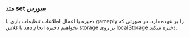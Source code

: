 <h3>
 متد set
<a class="ext-link" href="classes_Tetris_Gameplay.js.html#line24" >سورس</a>
</h3>
ذخیره یا اعمال اطلاعات تنظیمات بازی با gameply را بر عهده دارد. در صورتی که بخواهیم ذخیره انجام دهد با کلاس storage بر روی localStorage ذخیره میکند.
